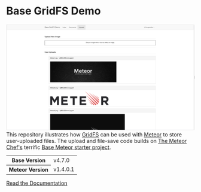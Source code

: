 # Base GridFS Demo
![Screenshot of Uploads Page](screenshot.png)
This repository illustrates how [GridFS](https://docs.mongodb.com/manual/core/gridfs/) can be used with [Meteor](https://www.meteor.com/) to store user-uploaded files.  The upload and file-save code builds on [The Meteor Chef's](https://themeteorchef.com/) terrific [Base Meteor starter project](https://github.com/themeteorchef/base).

<table>
  <tbody>
    <tr>
      <th>Base Version</th>
      <td>v4.7.0</td>
    </tr>
    <tr>
      <th>Meteor Version</th>
      <td>v1.4.0.1</td>
    </tr>
  </tbody>
</table>

[Read the Documentation](http://themeteorchef.com/base)
